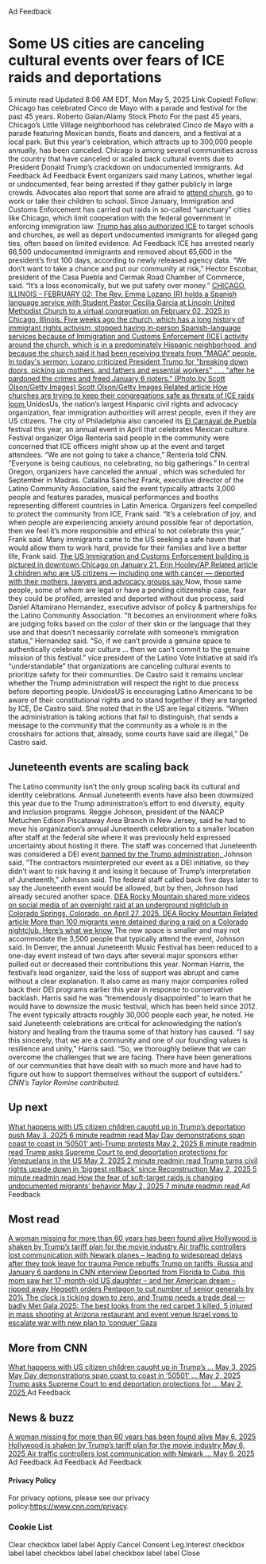 Ad Feedback
#  Some US cities are canceling cultural events over fears of ICE raids and deportations 
5 minute read 
Updated 8:06 AM EDT, Mon May 5, 2025 
Link Copied! 
Follow:
Chicago has celebrated Cinco de Mayo with a parade and festival for the past 45 years.
Roberto Galan/Alamy Stock Photo
For the past 45 years, Chicago’s Little Village neighborhood has celebrated Cinco de Mayo with a parade featuring Mexican bands, floats and dancers, and a festival at a local park. 
But this year’s celebration, which attracts up to 300,000 people annually, has been canceled. 
Chicago is among several communities across the country that have canceled or scaled back cultural events due to President Donald Trump’s crackdown on undocumented immigrants. 
Ad Feedback
Ad Feedback
Event organizers said many Latinos, whether legal or undocumented, fear being arrested if they gather publicly in large crowds. Advocates also report that some are afraid to [attend church](https://www.cnn.com/2025/02/20/us/churches-ice-immigration-raids-cec/index.html), go to work or take their children to school. 
Since January, Immigration and Customs Enforcement has carried out raids in so-called “sanctuary” cities like Chicago, which limit cooperation with the federal government in enforcing immigration law. 
[Trump has also authorized ICE](https://www.cnn.com/2025/01/21/politics/ice-can-arrest-people-at-churches-and-schools/index.html) to target schools and churches, as well as deport undocumented immigrants for alleged gang ties, often based on limited evidence. 
Ad Feedback
ICE has arrested nearly 66,500 undocumented immigrants and removed about 65,600 in the president’s first 100 days, according to newly released agency data. 
“We don’t want to take a chance and put our community at risk,” Hector Escobar, president of the Casa Puebla and Cermak Road Chamber of Commerce, said. “It’s a loss economically, but we put safety over money.” 
[ CHICAGO, ILLINOIS - FEBRUARY 02: The Rev. Emma Lozano (R) holds a Spanish language service with Student Pastor Cecilia Garcia at Lincoln United Methodist Church to a virtual congregation on February 02, 2025 in Chicago, Illinois. Five weeks ago the church, which has a long history of immigrant rights activism, stopped having in-person Spanish-language services because of Immigration and Customs Enforcement (ICE) activity around the church, which is in a predominately Hispanic neighborhood, and because the church said it had been receiving threats from "MAGA" people. In today's sermon, Lozano criticized President Trump for "breaking down doors, picking up mothers, and fathers and essential workers" . . . "after he pardoned the crimes and freed January 6 rioters." (Photo by Scott Olson/Getty Images) Scott Olson/Getty Images Related article How churches are trying to keep their congregations safe as threats of ICE raids loom ](https://edition.cnn.com/2025/02/20/us/churches-ice-immigration-raids-cec)
UnidosUs, the nation’s largest Hispanic civil rights and advocacy organization, fear immigration authorities will arrest people, even if they are US citizens. 
The city of Philadelphia also canceled its [El Carnaval de Puebla ](https://www.cnn.com/2025/04/08/us/mexican-carnaval-philadelphia-canceled-ice/index.html)festival this year, an annual event in April that celebrates Mexican culture. 
Festival organizer Olga Renteria said people in the community were concerned that ICE officers might show up at the event and target attendees. 
“We are not going to take a chance,” Renteria told CNN. “Everyone is being cautious, no celebrating, no big gatherings.” 
In central Oregon, organizers have canceled the annual , which was scheduled for September in Madras. 
Catalina Sánchez Frank, executive director of the Latino Community Association, said the event typically attracts 3,000 people and features parades, musical performances and booths representing different countries in Latin America. 
Organizers feel compelled to protect the community from ICE, Frank said. 
“It’s a celebration of joy, and when people are experiencing anxiety around possible fear of deportation, then we feel it’s more responsible and ethical to not celebrate this year,” Frank said. 
Many immigrants came to the US seeking a safe haven that would allow them to work hard, provide for their families and live a better life, Frank said. 
[ The US Immigration and Customs Enforcement building is pictured in downtown Chicago on January 21. Erin Hooley/AP Related article 3 children who are US citizens — including one with cancer — deported with their mothers, lawyers and advocacy groups say ](https://edition.cnn.com/2025/04/27/us/children-us-citizens-deported-honduras)
Now, those same people, some of whom are legal or have a pending citizenship case, fear they could be profiled, arrested and deported without due process, said Daniel Altamirano Hernandez, executive advisor of policy & partnerships for the Latino Community Association. 
“It becomes an environment where folks are judging folks based on the color of their skin or the language that they use and that doesn’t necessarily correlate with someone’s immigration status,” Hernandez said. “So, if we can’t provide a genuine space to authentically celebrate our culture … then we can’t commit to the genuine mission of this festival.” 
vice president of the Latino Vote Initiative at said it’s “understandable” that organizations are canceling cultural events to prioritize safety for their communities. De Castro said it remains unclear whether the Trump administration will respect the right to due process before deporting people. 
UnidosUS is encouraging Latino Americans to be aware of their constitutional rights and to stand together if they are targeted by ICE, De Castro said. 
She noted that in the US are legal citizens. 
“When the administration is taking actions that fail to distinguish, that sends a message to the community that the community as a whole is in the crosshairs for actions that, already, some courts have said are illegal,” De Castro said. 
##  Juneteenth events are scaling back 
The Latino community isn’t the only group scaling back its cultural and identity celebrations. 
Annual Juneteenth events have also been downsized this year due to the Trump administration’s effort to end diversity, equity and inclusion programs. 
Reggie Johnson, president of the NAACP Metuchen Edison Piscataway Area Branch in New Jersey, said he had to move his organization’s annual Juneteenth celebration to a smaller location after staff at the federal site where it was previously held expressed uncertainty about hosting it there. 
The staff was concerned that Juneteenth was considered a DEI event[ banned by the Trump administration, ](https://www.cnn.com/2025/01/24/politics/federal-agencies-terminate-dei-offices-within-60-days/index.html)Johnson said. 
“The contractors misinterpreted our event as a DEI initiative, so they didn’t want to risk having it and losing it because of Trump’s interpretation of Juneteenth,” Johnson said. 
The federal staff called back five days later to say the Juneteenth event would be allowed, but by then, Johnson had already secured another space. 
[ DEA Rocky Mountain shared more videos on social media of an overnight raid at an underground nightclub in Colorado Springs, Colorado, on April 27, 2025. DEA Rocky Mountain Related article More than 100 migrants were detained during a raid on a Colorado nightclub. Here’s what we know ](https://edition.cnn.com/2025/04/28/us/colorado-springs-raid-monday)
The new space is smaller and may not accommodate the 3,500 people that typically attend the event, Johnson said. 
In Denver, the annual Juneteenth Music Festival has been reduced to a one-day event instead of two days after several major sponsors either pulled out or decreased their contributions this year. 
Norman Harris, the festival’s lead organizer, said the loss of support was abrupt and came without a clear explanation. 
It also came as many major companies rolled back their DEI programs earlier this year in response to conservative backlash. 
Harris said he was “tremendously disappointed” to learn that he would have to downsize the music festival, which has been held since 2012. The event typically attracts roughly 30,000 people each year, he noted. 
He said Juneteenth celebrations are critical for acknowledging the nation’s history and healing from the trauma some of that history has caused. 
“I say this sincerely, that we are a community and one of our founding values is resilience and unity,” Harris said. “So, we thoroughly believe that we can overcome the challenges that we are facing. There have been generations of our communities that have dealt with so much more and have had to figure out how to support themselves without the support of outsiders.” 
_CNN’s Taylor Romine contributed._
## Up next
[ What happens with US citizen children caught up in Trump’s deportation push May 3, 2025  6 minute readmin read ](https://www.cnn.com/2025/05/03/politics/what-happens-with-us-citizen-children-caught-up-in-trumps-deportation-push?iid=cnn_buildContentRecirc_end_recirc)
[ May Day demonstrations span coast to coast in ‘50501’ anti-Trump protests May 2, 2025  8 minute readmin read ](https://www.cnn.com/2025/05/01/us/50501-movement-anti-trump-protests?iid=cnn_buildContentRecirc_end_recirc)
[ Trump asks Supreme Court to end deportation protections for Venezuelans in the US May 2, 2025  2 minute readmin read ](https://www.cnn.com/2025/05/01/politics/trump-asks-supreme-court-to-end-deportation-protections-for-venezuelans-in-the-us?iid=cnn_buildContentRecirc_end_recirc)
[ Trump turns civil rights upside down in ‘biggest rollback’ since Reconstruction May 2, 2025  5 minute readmin read ](https://www.cnn.com/2025/05/02/politics/trump-civil-rights-rollback-what-matters?iid=cnn_buildContentRecirc_end_recirc)
[ How the fear of soft-target raids is changing undocumented migrants’ behavior May 2, 2025  7 minute readmin read ](https://www.cnn.com/2025/05/02/us/pomona-california-day-laborers-raid-fear?iid=cnn_buildContentRecirc_end_recirc)
Ad Feedback
## Most read
[ A woman missing for more than 60 years has been found alive ](https://www.cnn.com/2025/05/05/us/audrey-backeberg-missing-found-alive?iid=cnn_buildContentRecirc_end_recirc)
[ Hollywood is shaken by Trump’s tariff plan for the movie industry ](https://www.cnn.com/2025/05/05/media/movie-tariffs-trump-hollywood?iid=cnn_buildContentRecirc_end_recirc)
[ Air traffic controllers lost communication with Newark planes – leading to widespread delays after they took leave for trauma ](https://www.cnn.com/2025/05/05/us/newark-airport-additional-flight-delays?iid=cnn_buildContentRecirc_end_recirc)
[ Pence rebuffs Trump on tariffs, Russia and January 6 pardons in CNN interview ](https://www.cnn.com/2025/05/05/politics/january-6-pence-trump-tariffs-russia?iid=cnn_buildContentRecirc_end_recirc)
[ Deported from Florida to Cuba, this mom saw her 17-month-old US daughter – and her American dream – ripped away ](https://www.cnn.com/2025/05/05/americas/heidy-sanchez-cuba-mom-deported-us-daughter-intl-latam?iid=cnn_buildContentRecirc_end_recirc)
[ Hegseth orders Pentagon to cut number of senior generals by 20% ](https://www.cnn.com/2025/05/05/politics/hegseth-orders-pentagon-cut-senior-generals?iid=cnn_buildContentRecirc_end_recirc)
[ The clock is ticking down to zero, and Trump needs a trade deal — badly ](https://www.cnn.com/2025/05/05/business/trade-war-deal-trump?iid=cnn_buildContentRecirc_end_recirc)
[ Met Gala 2025: The best looks from the red carpet ](https://www.cnn.com/2025/05/05/style/met-gala-2025-red-carpet-fashion?iid=cnn_buildContentRecirc_end_recirc)
[ 3 killed, 5 injured in mass shooting at Arizona restaurant and event venue ](https://www.cnn.com/2025/05/05/us/shooting-glendale-arizona-multiple-injured-hnk?iid=cnn_buildContentRecirc_end_recirc)
[ Israel vows to escalate war with new plan to ‘conquer’ Gaza ](https://www.cnn.com/2025/05/05/middleeast/israel-gaza-expansion-hnk-intl?iid=cnn_buildContentRecirc_end_recirc)
## More from CNN
[ What happens with US citizen children caught up in Trump’s ... May 3, 2025  ](https://www.cnn.com/2025/05/03/politics/what-happens-with-us-citizen-children-caught-up-in-trumps-deportation-push?iid=cnn_buildContentRecirc_end_recirc)
[ May Day demonstrations span coast to coast in ‘50501’ ... May 2, 2025  ](https://www.cnn.com/2025/05/01/us/50501-movement-anti-trump-protests?iid=cnn_buildContentRecirc_end_recirc)
[ Trump asks Supreme Court to end deportation protections for ... May 2, 2025  ](https://www.cnn.com/2025/05/01/politics/trump-asks-supreme-court-to-end-deportation-protections-for-venezuelans-in-the-us?iid=cnn_buildContentRecirc_end_recirc)
Ad Feedback
## News & buzz
[ A woman missing for more than 60 years has been found alive May 6, 2025  ](https://www.cnn.com/2025/05/05/us/audrey-backeberg-missing-found-alive?iid=cnn_buildContentRecirc_end_recirc)
[ Hollywood is shaken by Trump’s tariff plan for the movie industry May 6, 2025  ](https://www.cnn.com/2025/05/05/media/movie-tariffs-trump-hollywood?iid=cnn_buildContentRecirc_end_recirc)
[ Air traffic controllers lost communication with Newark ... May 6, 2025  ](https://www.cnn.com/2025/05/05/us/newark-airport-additional-flight-delays?iid=cnn_buildContentRecirc_end_recirc)
Ad Feedback
Ad Feedback
Ad Feedback
#### Privacy Policy
For privacy options, please see our privacy policy:<https://www.cnn.com/privacy>.
### Cookie List
Clear
checkbox label label
Apply Cancel
Consent Leg.Interest
checkbox label label
checkbox label label
checkbox label label
Close
